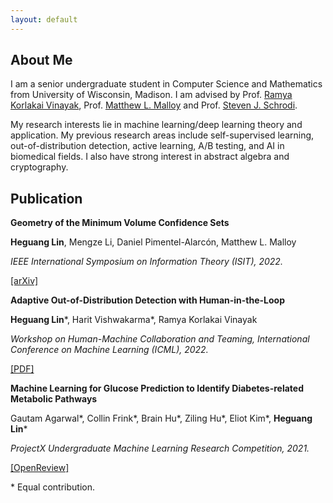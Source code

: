```yaml
---
layout: default
---
```


## About Me

I am a senior undergraduate student in Computer Science and Mathematics from University of Wisconsin, Madison. I am advised by Prof. [Ramya Korlakai Vinayak](https://ramyakv.github.io/), Prof. [Matthew L. Malloy](https://www.mattmalloy.org/) and Prof. ‪[Steven J. Schrodi](https://genetics.wisc.edu/staff/schrodi-steven/). 

My research interests lie in machine learning/deep learning theory and application. My previous research areas include self-supervised learning, out-of-distribution detection, active learning, A/B testing, and AI in biomedical fields. I also have strong interest in abstract algebra and cryptography.

## Publication

**Geometry of the Minimum Volume Confidence Sets** 

**Heguang Lin**, Mengze Li, Daniel Pimentel-Alarcón, Matthew L. Malloy

*IEEE International Symposium on Information Theory (ISIT), 2022.*

[\[arXiv\]](https://arxiv.org/abs/2202.08180?context=math.IT)  

**Adaptive Out-of-Distribution Detection with Human-in-the-Loop**

**Heguang Lin**\*, Harit Vishwakarma\*, Ramya Korlakai Vinayak

*Workshop on Human-Machine Collaboration and Teaming, International Conference on Machine Learning (ICML), 2022.*

 [\[PDF\]](https://drive.google.com/file/d/15HKqge8mfjgapdw6knGMEMEDflsKHlvP/view)

**Machine Learning for Glucose Prediction to Identify Diabetes-related Metabolic Pathways** 

Gautam Agarwal\*, Collin Frink\*, Brain Hu\*, Ziling Hu\*, Eliot Kim\*, **Heguang Lin**\*

*ProjectX Undergraduate Machine Learning Research Competition, 2021.* 

[\[OpenReview\]](https://openreview.net/forum?id=HObGjRkXOAY&noteId=rx-xx8Wpak9)

\* Equal contribution.

